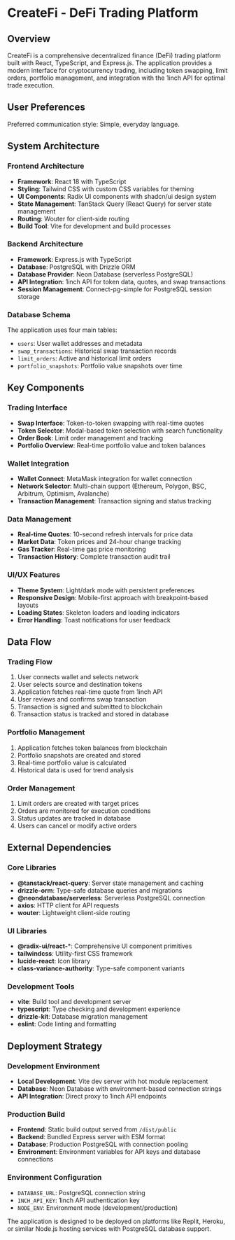 # CreateFi - DeFi Trading Platform

## Overview

CreateFi is a comprehensive decentralized finance (DeFi) trading platform built with React, TypeScript, and Express.js. The application provides a modern interface for cryptocurrency trading, including token swapping, limit orders, portfolio management, and integration with the 1inch API for optimal trade execution.

## User Preferences

Preferred communication style: Simple, everyday language.

## System Architecture

### Frontend Architecture
- **Framework**: React 18 with TypeScript
- **Styling**: Tailwind CSS with custom CSS variables for theming
- **UI Components**: Radix UI components with shadcn/ui design system
- **State Management**: TanStack Query (React Query) for server state management
- **Routing**: Wouter for client-side routing
- **Build Tool**: Vite for development and build processes

### Backend Architecture
- **Framework**: Express.js with TypeScript
- **Database**: PostgreSQL with Drizzle ORM
- **Database Provider**: Neon Database (serverless PostgreSQL)
- **API Integration**: 1inch API for token data, quotes, and swap transactions
- **Session Management**: Connect-pg-simple for PostgreSQL session storage

### Database Schema
The application uses four main tables:
- `users`: User wallet addresses and metadata
- `swap_transactions`: Historical swap transaction records
- `limit_orders`: Active and historical limit orders
- `portfolio_snapshots`: Portfolio value snapshots over time

## Key Components

### Trading Interface
- **Swap Interface**: Token-to-token swapping with real-time quotes
- **Token Selector**: Modal-based token selection with search functionality
- **Order Book**: Limit order management and tracking
- **Portfolio Overview**: Real-time portfolio value and token balances

### Wallet Integration
- **Wallet Connect**: MetaMask integration for wallet connection
- **Network Selector**: Multi-chain support (Ethereum, Polygon, BSC, Arbitrum, Optimism, Avalanche)
- **Transaction Management**: Transaction signing and status tracking

### Data Management
- **Real-time Quotes**: 10-second refresh intervals for price data
- **Market Data**: Token prices and 24-hour change tracking
- **Gas Tracker**: Real-time gas price monitoring
- **Transaction History**: Complete transaction audit trail

### UI/UX Features
- **Theme System**: Light/dark mode with persistent preferences
- **Responsive Design**: Mobile-first approach with breakpoint-based layouts
- **Loading States**: Skeleton loaders and loading indicators
- **Error Handling**: Toast notifications for user feedback

## Data Flow

### Trading Flow
1. User connects wallet and selects network
2. User selects source and destination tokens
3. Application fetches real-time quote from 1inch API
4. User reviews and confirms swap transaction
5. Transaction is signed and submitted to blockchain
6. Transaction status is tracked and stored in database

### Portfolio Management
1. Application fetches token balances from blockchain
2. Portfolio snapshots are created and stored
3. Real-time portfolio value is calculated
4. Historical data is used for trend analysis

### Order Management
1. Limit orders are created with target prices
2. Orders are monitored for execution conditions
3. Status updates are tracked in database
4. Users can cancel or modify active orders

## External Dependencies

### Core Libraries
- **@tanstack/react-query**: Server state management and caching
- **drizzle-orm**: Type-safe database queries and migrations
- **@neondatabase/serverless**: Serverless PostgreSQL connection
- **axios**: HTTP client for API requests
- **wouter**: Lightweight client-side routing

### UI Libraries
- **@radix-ui/react-***: Comprehensive UI component primitives
- **tailwindcss**: Utility-first CSS framework
- **lucide-react**: Icon library
- **class-variance-authority**: Type-safe component variants

### Development Tools
- **vite**: Build tool and development server
- **typescript**: Type checking and development experience
- **drizzle-kit**: Database migration management
- **eslint**: Code linting and formatting

## Deployment Strategy

### Development Environment
- **Local Development**: Vite dev server with hot module replacement
- **Database**: Neon Database with environment-based connection strings
- **API Integration**: Direct proxy to 1inch API endpoints

### Production Build
- **Frontend**: Static build output served from `/dist/public`
- **Backend**: Bundled Express server with ESM format
- **Database**: Production PostgreSQL with connection pooling
- **Environment**: Environment variables for API keys and database connections

### Environment Configuration
- `DATABASE_URL`: PostgreSQL connection string
- `INCH_API_KEY`: 1inch API authentication key
- `NODE_ENV`: Environment mode (development/production)

The application is designed to be deployed on platforms like Replit, Heroku, or similar Node.js hosting services with PostgreSQL database support.